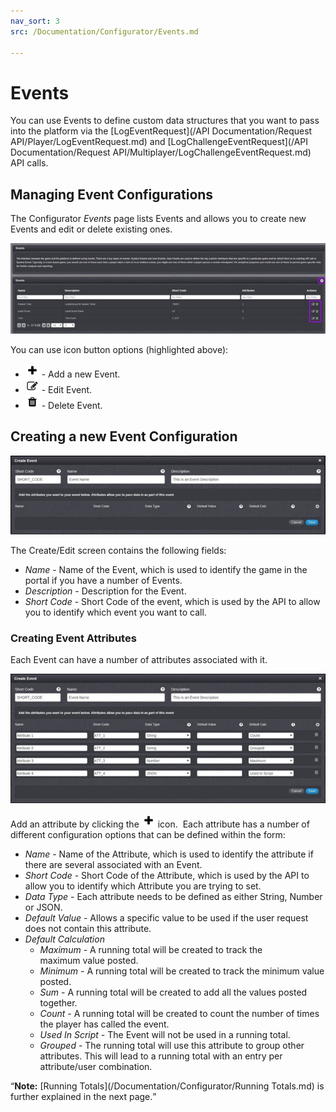 ```yaml
---
nav_sort: 3
src: /Documentation/Configurator/Events.md

---
```


# Events

You can use Events to define custom data structures that you want to pass into the platform via the [LogEventRequest](/API Documentation/Request API/Player/LogEventRequest.md) and [LogChallengeEventRequest](/API Documentation/Request API/Multiplayer/LogChallengeEventRequest.md) API calls.

## Managing Event Configurations

The Configurator *Events* page lists Events and allows you to create new Events and edit or delete existing ones.

![](img/Events/1.jpg)

You can use icon button options (highlighted above):

  * ![](/img/fa/plus.png) - Add a new Event.
  * ![](/img/fa/edit.png) - Edit Event.
  * ![](/img/fa/trash.png) - Delete Event.

## Creating a new Event Configuration

![](img/Events/2.jpg)

The Create/Edit screen contains the following fields:

  * *Name* \- Name of the Event, which is used to identify the game in the portal if you have a number of Events.
  * *Description* \- Description for the Event.
  * *Short Code* - Short Code of the event, which is used by the API to allow you to identify which event you want to call.

### Creating Event Attributes

Each Event can have a number of attributes associated with it.

![](img/Events/3.jpg)

Add an attribute by clicking the ![](/img/fa/plus.png) icon.  Each attribute has a number of different configuration options that can be defined within the form:

  * *Name* \- Name of the Attribute, which is used to identify the attribute if there are several associated with an Event.
  * *Short Code* \- Short Code of the Attribute, which is used by the API to allow you to identify which Attribute you are trying to set.
  * *Data Type* \- Each attribute needs to be defined as either String, Number or JSON.
  * *Default Value* \- Allows a specific value to be used if the user request does not contain this attribute.
  * *Default Calculation*
    * *Maximum* \- A running total will be created to track the maximum value posted.
    * *Minimum* \- A running total will be created to track the minimum value posted.
    * *Sum* \- A running total will be created to add all the values posted together.
    * *Count* \- A running total will be created to count the number of times the player has called the event.
    * *Used In Script* \- The Event will not be used in a running total.
    * *Grouped* \- The running total will use this attribute to group other attributes. This will lead to a running total with an entry per attribute/user combination.

<q>**Note:** [Running Totals](/Documentation/Configurator/Running Totals.md) is further explained in the next page.</q>
